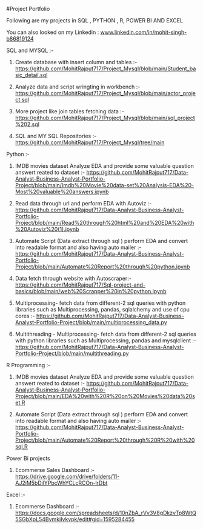 
#Project Portfolio

Following are my projects in SQL , PYTHON , R, POWER BI AND EXCEL

You can also looked on my Linkedin : www.linkedin.com/in/mohit-singh-b86819124

SQL and MYSQL :-
1. Create database with insert column and tables :- https://github.com/MohitRajput717/Project_Mysql/blob/main/Student_basic_detail.sql

2. Analyze data and script wringting in workbench :- https://github.com/MohitRajput717/Project_Mysql/blob/main/actor_project.sql

3. More project like join tables fetching data :- https://github.com/MohitRajput717/Project_Mysql/blob/main/sql_project%202.sql

4. SQL and MY SQL Repositories :- https://github.com/MohitRajput717/Project_Mysql/tree/main



Python :- 

1. IMDB movies dataset Analyze EDA and provide some valuable question answert reated to dataset :- https://github.com/MohitRajput717/Data-Analyst-Business-Analyst-Portfolio-Project/blob/main/Imdb%20Movie%20data-set%20Analysis-EDA%20-Most%20valuable%20answers.ipynb

2. Read data through url and perform EDA with Autoviz :- https://github.com/MohitRajput717/Data-Analyst-Business-Analyst-Portfolio-Project/blob/main/Read%20through%20html%20and%20EDA%20with%20Autoviz%20(1).ipynb

3. Automate Script (Data extract through sql ) perform EDA and convert into readable format and also having auto mailer :- https://github.com/MohitRajput717/Data-Analyst-Business-Analyst-Portfolio-Project/blob/main/Automate%20Report%20through%20python.ipynb

4. Data fetch through website with Autoscraper:- https://github.com/MohitRajput717/Sql-project-and-basics/blob/main/web%20Scrapper%20in%20python.ipynb

5. Multiprocessing- fetch data from different-2 sql queries with python libraries such as Multiprocessing, pandas, sqlalchemy and use of cpu cores :- https://github.com/MohitRajput717/Data-Analyst-Business-Analyst-Portfolio-Project/blob/main/multiprocessing_data.py

6. Multithreading  - Multiprocessing- fetch data from different-2 sql queries with python libraries such as Multiprocessing, pandas and mysqlclient :- https://github.com/MohitRajput717/Data-Analyst-Business-Analyst-Portfolio-Project/blob/main/multithreading.py


R Programming :- 

1. IMDB movies dataset Analyze EDA and provide some valuable question answert reated to dataset :- https://github.com/MohitRajput717/Data-Analyst-Business-Analyst-Portfolio-Project/blob/main/EDA%20with%20R%20on%20Movies%20data%20set.R

2. Automate Script (Data extract through sql ) perform EDA and convert into readable format and also having auto mailer :-https://github.com/MohitRajput717/Data-Analyst-Business-Analyst-Portfolio-Project/blob/main/Automate%20Report%20through%20R%20with%20sql.R


Power Bi projects

1. Ecommerse Sales   Dashboard :- https://drive.google.com/drive/folders/11-AJ2iM5bDilYPbcWhYCLcRCOn-lrDbt



Excel :-

1. Ecommerse Dashboard :- https://docs.google.com/spreadsheets/d/10nZbA_rVv3V8gDkzvTp8WtQ5SGbXpL54BvmkiIvkvpk/edit#gid=1595284455